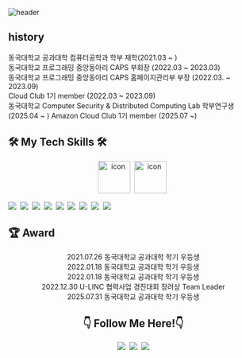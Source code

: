 ![header](https://capsule-render.vercel.app/api?type=waving&color=gradient&customColorList=10&height=200&text=Donghyeon's%20GITHUB&fontSize=50&animation=twinkling&fontAlign=68&fontAlignY=36)

## history
동국대학교 공과대학 컴퓨터공학과 학부 재학(2021.03 ~ )<br>
동국대학교 프로그래밍 중앙동아리 CAPS 부회장 (2022.03 ~ 2023.03)<br>
동국대학교 프로그래밍 중앙동아리 CAPS 홈페이지관리부 부장 (2022.03. ~ 2023.09)<br>
Cloud Club 1기 member (2022.03 ~ 2023.09)<br>
동국대학교 Computer Security & Distributed Computing Lab 학부연구생 (2025.04 ~ )
Amazon Cloud Club 1기 member (2025.07 ~)<br>

## 🛠 My Tech Skills 🛠
<p align="center">
  <img src="https://techstack-generator.vercel.app/python-icon.svg" alt="icon" width="65" height="65" />&nbsp;
  <img src="https://techstack-generator.vercel.app/aws-icon.svg" alt="icon" width="65" style="width: 65px; height: 65px;"/>&nbsp;
</p>
<p align="left">
  <img src="https://img.shields.io/badge/FastAPI-009688?style=for-the-badge&logo=FastAPI&logoColor=white"/>&nbsp;
  <img src="https://img.shields.io/badge/Django-092E20?style=for-the-badge&logo=django&logoColor=white"/>&nbsp;
  <img src="https://img.shields.io/badge/MySQL-4479A1?style=for-the-badge&logo=MySQL&logoColor=white"/>&nbsp;
  <img src="https://img.shields.io/badge/MariaDB-003545?style=for-the-badge&logo=mariaDB&logoColor=white"/>&nbsp;
  <img src="https://img.shields.io/badge/Python-3776AB?style=for-the-badge&logo=Python&logoColor=white"/>&nbsp;
  <img src="https://img.shields.io/badge/amazonaws-232F3E?style=for-the-badge&logo=amazonaws&logoColor=white"/>&nbsp;
  <img src="https://img.shields.io/badge/amazonec2-FF9900?style=for-the-badge&logo=amazonec2&logoColor=white"/>&nbsp;
  <img src="https://img.shields.io/badge/amazonrds-527FFF?style=for-the-badge&logo=amazonrds&logoColor=white"/>&nbsp;
  <img src="https://img.shields.io/badge/googlecloud-4285F4?style=for-the-badge&logo=googlecloud&logoColor=white"/>
</p>

## 🏆 Award
<div align="center">
2021.07.26 동국대학교 공과대학 학기 우등생<br>
2022.01.18 동국대학교 공과대학 학기 우등생<br>
2022.01.18 동국대학교 공과대학 학기 우등생<br>
2022.12.30 U-LINC 협력사업 경진대회 장려상 Team Leader<br>
2025.07.31 동국대학교 공과대학 학기 우등생

## 👇 Follow Me Here!👇
<p align="center">
  <a href="https://velog.io/@hanser0204"><img src="https://img.shields.io/badge/Tech%20Blog-11B48A?style=flat-square&logo=Vimeo&logoColor=white&link=https://velog.io/@hanser0204"/></a>&nbsp
  <a href="https://www.instagram.com/ko._.sora/"><img src="https://img.shields.io/badge/Instagram-E4405F?style=flat-square&logo=Instagram&logoColor=white&link=https://www.instagram.com/ko._.sora/"/></a>&nbsp
  <a href="mailto:kodh0204@gmail.com"><img src="https://img.shields.io/badge/Gmail-d14836?style=flat-square&logo=Gmail&logoColor=white&link=kodh0204@gmail.com"/></a>
  
<br>
